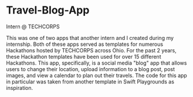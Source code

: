 # Travel-Blog-App
Intern @ TECHCORPS

This was one of two apps that another intern and I created during my internship. Both of these apps served as templates for numerous Hackathons hosted by TECHCORPS across Ohio. For the past 2 years, these Hackathon templates have been used for over 15 different Hackathons. This app, specifically, is a social media "blog" app that allows users to change their location, upload information to a blog post, post images, and view a calendar to plan out their travels. The code for this app in particular was taken from another template in Swift Playgrounds as inspiration.

